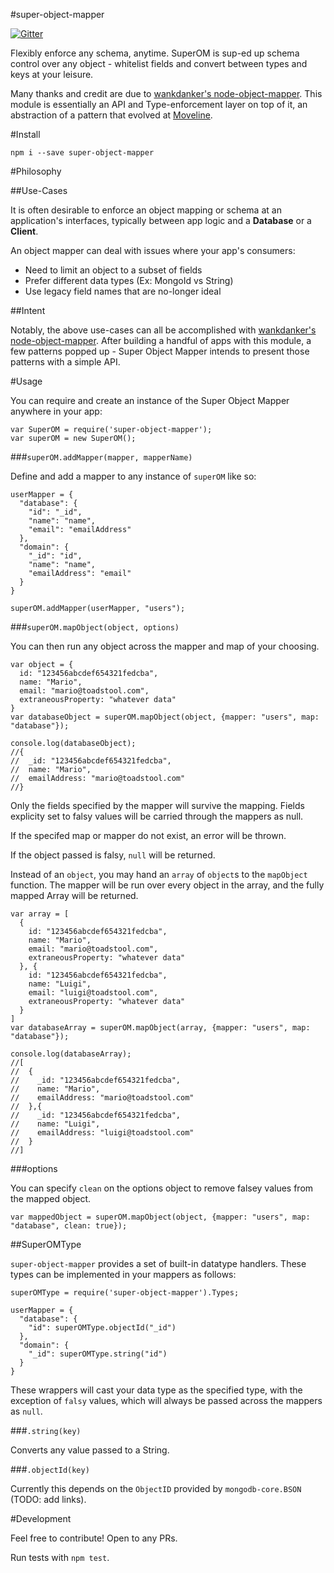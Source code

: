 #super-object-mapper

[![Gitter](https://badges.gitter.im/Join%20Chat.svg)](https://gitter.im/russmatney/super-object-mapper?utm_source=badge&utm_medium=badge&utm_campaign=pr-badge&utm_content=badge)

Flexibly enforce any schema, anytime. SuperOM is sup-ed up schema control over any object - whitelist fields and convert between types and keys at your leisure.

Many thanks and credit are due to [wankdanker's node-object-mapper](https://github.com/wankdanker/node-object-mapper).
This module is essentially an API and Type-enforcement layer on top of it,
an abstraction of a pattern that evolved at [Moveline](https://github.com/moveline).

#Install

`npm i --save super-object-mapper`

#Philosophy

##Use-Cases

It is often desirable to enforce an object mapping or schema at an application's interfaces,
typically between app logic and a **Database** or a **Client**. 

An object mapper can deal with issues where your app's consumers: 

- Need to limit an object to a subset of fields
- Prefer different data types (Ex: MongoId vs String)
- Use legacy field names that are no-longer ideal

##Intent

Notably, the above use-cases can all be accomplished with [wankdanker's node-object-mapper](https://github.com/wankdanker/node-object-mapper).
After building a handful of apps with this module,
a few patterns popped up - Super Object Mapper intends to present those patterns with a simple API.

#Usage

You can require and create an instance of the Super Object Mapper anywhere in your app:

```
var SuperOM = require('super-object-mapper');
var superOM = new SuperOM();
```

###`superOM.addMapper(mapper, mapperName)`

Define and add a mapper to any instance of `superOM` like so:

```
userMapper = {
  "database": {
    "id": "_id",
    "name": "name",
    "email": "emailAddress"
  },
  "domain": {
    "_id": "id",
    "name": "name",
    "emailAddress": "email"
  }
}

superOM.addMapper(userMapper, "users");
```

###`superOM.mapObject(object, options)`

You can then run any object across the mapper and map of your choosing.

```
var object = {
  id: "123456abcdef654321fedcba",
  name: "Mario",
  email: "mario@toadstool.com",
  extraneousProperty: "whatever data"
}
var databaseObject = superOM.mapObject(object, {mapper: "users", map: "database"});

console.log(databaseObject);
//{
//  _id: "123456abcdef654321fedcba",
//  name: "Mario",
//  emailAddress: "mario@toadstool.com"
//}
```

Only the fields specified by the mapper will survive the mapping. Fields explicity set to falsy values will be carried through the mappers as null.

If the specifed map or mapper do not exist, an error will be thrown.

If the object passed is falsy, `null` will be returned.

Instead of an `object`, you may hand an `array` of `object`s to the `mapObject` function.
The mapper will be run over every object in the array,
and the fully mapped Array will be returned.

```
var array = [
  {
    id: "123456abcdef654321fedcba",
    name: "Mario",
    email: "mario@toadstool.com",
    extraneousProperty: "whatever data"
  }, {
    id: "123456abcdef654321fedcba",
    name: "Luigi",
    email: "luigi@toadstool.com",
    extraneousProperty: "whatever data"
  }
]
var databaseArray = superOM.mapObject(array, {mapper: "users", map: "database"});

console.log(databaseArray);
//[
//  {
//    _id: "123456abcdef654321fedcba",
//    name: "Mario",
//    emailAddress: "mario@toadstool.com"
//  },{
//    _id: "123456abcdef654321fedcba",
//    name: "Luigi",
//    emailAddress: "luigi@toadstool.com"
//  }
//]
```

###options

You can specify `clean` on the options object to remove falsey values from the
mapped object.

```
var mappedObject = superOM.mapObject(object, {mapper: "users", map: "database", clean: true});
```

##SuperOMType

`super-object-mapper` provides a set of built-in datatype handlers. These types can be implemented in your mappers as follows:

```
superOMType = require('super-object-mapper').Types;

userMapper = {
  "database": {
    "id": superOMType.objectId("_id")
  },
  "domain": {
    "_id": superOMType.string("id")
  }
}
```

These wrappers will cast your data type as the specified type, with the exception of `falsy` values, which will always be passed across the mappers as `null`.

###`.string(key)`

Converts any value passed to a String.

###`.objectId(key)`

Currently this depends on the `ObjectID` provided by `mongodb-core.BSON` (TODO: add links).

#Development

Feel free to contribute! Open to any PRs.

Run tests with `npm test`.
